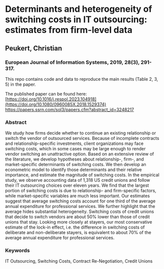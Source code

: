 # Determinants and heterogeneity of switching costs in IT outsourcing: estimates from firm-level data
## Peukert, Christian
### European Journal of Information Systems, 2019, 28(3), 291-317.

This repo contains code and data to reproduce the main results (Table 2, 3, 5) in the paper.

The published paper can be found here:
[https://doi.org/10.1016/j.respol.2023.104918](https://doi.org/10.1080/0960085X.2018.1529374)
https://papers.ssrn.com/sol3/papers.cfm?abstract_id=3248217

### Abstract
We study how firms decide whether to continue an existing relationship or switch the vendor of outsourced services. Because of incomplete contracts and relationship-specific investments, client organizations may face switching costs, which in some cases may be large enough to render vendor switching an unattractive option. Based on an extensive review of the literature, we develop hypotheses about relationship-, firm-, and market-specific determinants of switching costs. We then develop an econometric model to identify those determinants and their relative importance, and estimate the magnitude of switching costs. In the empirical study, we observe accounting data of 1,318 US credit unions and follow their IT outsourcing choices over eleven years. We find that the largest portion of switching costs is due to relationship- and firm-specific factors, while market-specific variables are much less important. Our estimates suggest that average switching costs account for one third of the average annual expenditure for professional services. We further highlight that the average hides substantial heterogeneity. Switching costs of credit unions that decide to switch vendors are about 50% lower than those of credit unions that stay. Looking more closely at stayers, our most conservative estimate of the lock-in effect, i.e. the difference in switching costs of deliberate and non-deliberate stayers, is equivalent to about 70% of the average annual expenditure for professional services.

### Keywords
IT Outsourcing, Switching Costs, Contract Re-Negotiation, Credit Unions
